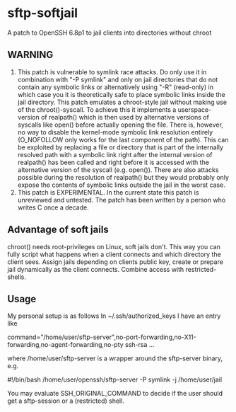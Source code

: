 # sftp-softjail
A patch to OpenSSH 6.8p1 to jail clients into directories without chroot

## WARNING
1.	This patch is vulnerable to symlink race attacks. Do only use it in combination with "-P symlink" and only on jail directories that do not contain any symbolic links
	or alternatively using "-R" (read-only) in which case you it is theoretically safe to place symbolic links inside the jail directory.
	This patch emulates a chroot-style jail without making use of the chroot()-syscall. To achieve this it implements a userspace-version of realpath() which is then used by alternative versions of syscalls like open() before actually opening the file.
	There is, however, no way to disable the kernel-mode symbolic link resolution entirely (O_NOFOLLOW only works for the last component of the path).
	This can be exploited by replacing a file or directory that is part of the internally resolved path with a symbolic link right after the internal version of realpath() has been called and right before it is accessed with the alternative version of the syscall (e.g. open()).
	There are also attacks possible during the resolution of realpath() but they would probably only expose the contents of symbolic links outside the jail in the worst case.
2.	This patch is EXPERIMENTAL. In the current state this patch is unreviewed and untested. The patch has been written by a person who writes C once a decade.

## Advantage of soft jails
chroot() needs root-privileges on Linux, soft jails don't. This way you can fully script what happens when a client connects and which directory the client sees. Assign jails depending on clients public key, create or prepare jail dynamically as the client connects. Combine access with restricted-shells.

## Usage
My personal setup is as follows
In ~/.ssh/authorized_keys I have an entry like

command="/home/user/sftp-server",no-port-forwarding,no-X11-forwarding,no-agent-forwarding,no-pty ssh-rsa ...

where /home/user/sftp-server is a wrapper around the sftp-server binary, e.g.

\#!/bin/bash
/home/user/openssh/sftp-server -P symlink -j /home/user/jail

You may evaluate SSH_ORIGINAL_COMMAND to decide if the user should get a sftp-session or a (restricted) shell.
